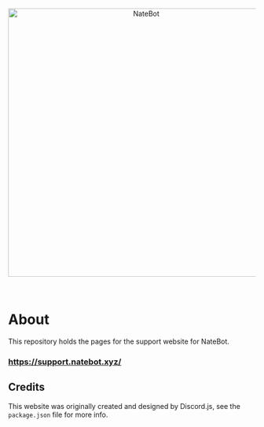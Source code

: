 <div align="center">
  <br />
  <p>
    <a href="https://support.natebot.xyz"><img src="https://natebot.xyz/static/FullLogo.png" width="546" alt="NateBot" /></a>
  </p>
  <br />
</div>

# About
This repository holds the pages for the support website for NateBot.

### https://support.natebot.xyz/

## Credits
This website was originally created and designed by Discord.js, see the `package.json` file for more info.